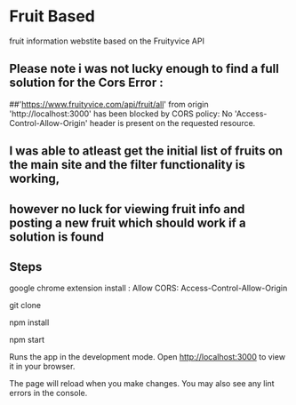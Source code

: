 # Fruit Based

fruit information webstite based on the Fruityvice API

## Please note i was not lucky enough to find a full solution for the Cors Error : 
##'https://www.fruityvice.com/api/fruit/all' from origin 'http://localhost:3000' has been blocked by CORS policy: No 'Access-Control-Allow-Origin' header is present on the requested resource.

## I was able to atleast get the initial list of fruits on the main site and the filter functionality is working,
## however no luck for viewing fruit info and posting a new fruit which should work if a solution is found

## Steps

google chrome extension install : Allow CORS: Access-Control-Allow-Origin

git clone <this repo>

npm install

npm start

Runs the app in the development mode.
Open [http://localhost:3000](http://localhost:3000) to view it in your browser.

The page will reload when you make changes.
You may also see any lint errors in the console.
